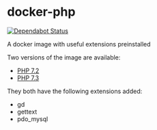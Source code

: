 # docker-php

[![Dependabot Status](https://api.dependabot.com/badges/status?host=github&repo=rezoleo/docker-php)](https://dependabot.com)

A docker image with useful extensions preinstalled

Two versions of the image are available:
  - [PHP 7.2](./7.2-apache)
  - [PHP 7.3](./7.3-apache)

They both have the following extensions added:
  - gd
  - gettext
  - pdo_mysql
